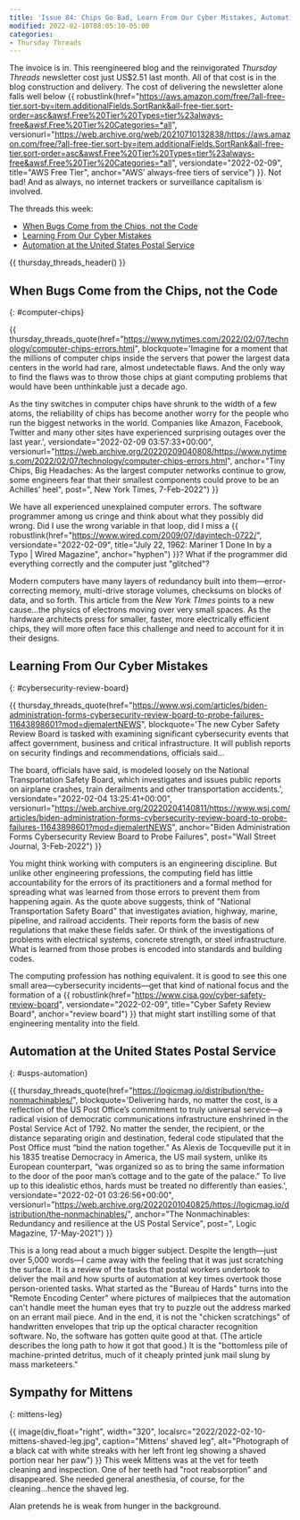 ```yaml
---
title: 'Issue 84: Chips Go Bad, Learn From Our Cyber Mistakes, Automation at the USPS'
modified: 2022-02-10T08:05:10-05:00
categories:
- Thursday Threads
---
```

The invoice is in. 
This reengineered blog and the reinvigorated <i>Thursday Threads</i> newsletter cost just US$2.51 last month.
All of that cost is in the blog construction and delivery. 
The cost of delivering the newsletter alone falls well below {{ robustlink(href="https://aws.amazon.com/free/?all-free-tier.sort-by=item.additionalFields.SortRank&all-free-tier.sort-order=asc&awsf.Free%20Tier%20Types=tier%23always-free&awsf.Free%20Tier%20Categories=*all", versionurl="https://web.archive.org/web/20210710132838/https://aws.amazon.com/free/?all-free-tier.sort-by=item.additionalFields.SortRank&all-free-tier.sort-order=asc&awsf.Free%20Tier%20Types=tier%23always-free&awsf.Free%20Tier%20Categories=*all", versiondate="2022-02-09", title="AWS Free Tier", anchor="AWS' always-free tiers of service") }}. 
Not bad!
And as always, no internet trackers or surveillance capitalism is involved.

The threads this week:

* [When Bugs Come from the Chips, not the Code]({filename}/2022-02-10-issue-84-chip-bugs--cyber-board--usps-automation#computer-chips)
* [Learning From Our Cyber Mistakes]({filename}/2022-02-10-issue-84-chip-bugs--cyber-board--usps-automation#cybersecurity-review-board)
* [Automation at the United States Postal Service]({filename}/2022-02-10-issue-84-chip-bugs--cyber-board--usps-automation#usps-automation)

{{ thursday_threads_header() }}


## When Bugs Come from the Chips, not the Code
{: #computer-chips}


{{ thursday_threads_quote(href="https://www.nytimes.com/2022/02/07/technology/computer-chips-errors.html",
 blockquote='Imagine for a moment that the millions of computer chips inside the servers that power the largest data centers in the world had rare, almost undetectable flaws. And the only way to find the flaws was to throw those chips at giant computing problems that would have been unthinkable just a decade ago.

As the tiny switches in computer chips have shrunk to the width of a few atoms, the reliability of chips has become another worry for the people who run the biggest networks in the world. Companies like Amazon, Facebook, Twitter and many other sites have experienced surprising outages over the last year.',
 versiondate="2022-02-09 03:57:33+00:00",
 versionurl="https://web.archive.org/20220209040808/https://www.nytimes.com/2022/02/07/technology/computer-chips-errors.html",
 anchor="Tiny Chips, Big Headaches: As the largest computer networks continue to grow, some engineers fear that their smallest components could prove to be an Achilles’ heel",
 post=", New York Times, 7-Feb-2022") }}

We have all experienced unexplained computer errors. 
The software programmer among us cringe and think about what they possibly did wrong. 
Did I use the wrong variable in that loop, did I miss a {{ robustlink(href="https://www.wired.com/2009/07/dayintech-0722/", versiondate="2022-02-09", title="July 22, 1962: Mariner 1 Done In by a Typo | Wired Magazine", anchor="hyphen") }}?
What if the programmer did everything correctly and the computer just "glitched"?

Modern computers have many layers of redundancy built into them—error-correcting memory, multi-drive storage volumes, checksums on blocks of data, and so forth. 
This article from the _New York TImes_ points to a new cause...the physics of electrons moving over very small spaces. 
As the hardware architects press for smaller, faster, more electrically efficient chips, they will more often face this challenge and need to account for it in their designs.


## Learning From Our Cyber Mistakes
{: #cybersecurity-review-board}

{{ thursday_threads_quote(href="https://www.wsj.com/articles/biden-administration-forms-cybersecurity-review-board-to-probe-failures-11643898601?mod=djemalertNEWS",
 blockquote='The new Cyber Safety Review Board is tasked with examining significant cybersecurity events that affect government, business and critical infrastructure. It will publish reports on security findings and recommendations, officials said...

The board, officials have said, is modeled loosely on the National Transportation Safety Board, which investigates and issues public reports on airplane crashes, train derailments and other transportation accidents.',
 versiondate="2022-02-04 13:25:41+00:00",
 versionurl="https://web.archive.org/20220204140811/https://www.wsj.com/articles/biden-administration-forms-cybersecurity-review-board-to-probe-failures-11643898601?mod=djemalertNEWS",
 anchor="Biden Administration Forms Cybersecurity Review Board to Probe Failures",
 post="Wall Street Journal, 3-Feb-2022") }}

You might think working with computers is an engineering discipline. 
But unlike other engineering professions, the computing field has little accountability for the errors of its practitioners and a formal method for spreading what was learned from those errors to prevent them from happening again. 
As the quote above suggests, think of "National Transportation Safety Board" that investigates aviation, highway, marine, pipeline, and railroad accidents. 
Their reports form the basis of new regulations that make these fields safer. 
Or think of the investigations of problems with electrical systems, concrete strength, or steel infrastructure. 
What is learned from those probes is encoded into standards and building codes. 

The computing profession has nothing equivalent. 
It is good to see this one small area—cybersecurity incidents—get that kind of national focus and the formation of a {{ robustlink(href="https://www.cisa.gov/cyber-safety-review-board", versiondate="2022-02-09", title="Cyber Safety Review Board", anchor="review board") }} that might start instilling some of that engineering mentality into the field.


## Automation at the United States Postal Service
{: #usps-automation}

{{ thursday_threads_quote(href="https://logicmag.io/distribution/the-nonmachinables/",
 blockquote='Delivering hards, no matter the cost, is a reflection of the US Post Office’s commitment to truly universal service—a radical vision of democratic communications infrastructure enshrined in the Postal Service Act of 1792. No matter the sender, the recipient, or the distance separating origin and destination, federal code stipulated that the Post Office must “bind the nation together.” As Alexis de Tocqueville put it in his 1835 treatise Democracy in America, the US mail system, unlike its European counterpart, “was organized so as to bring the same information to the door of the poor man’s cottage and to the gate of the palace.” To live up to this idealistic ethos, hards must be treated no differently than easies.',
 versiondate="2022-02-01 03:26:56+00:00",
 versionurl="https://web.archive.org/20220201040825/https://logicmag.io/distribution/the-nonmachinables/",
 anchor="The Nonmachinables: Redundancy and resilience at the US Postal Service",
 post=", Logic Magazine, 17-May-2021") }}

This is a long read about a much bigger subject. 
Despite the length—just over 5,000 words—I came away with the feeling that it was just scratching the surface. 
It is a review of the tasks that postal workers undertook to deliver the mail and how spurts of automation at key times overtook those person-oriented tasks. 
What started as the "Bureau of Hards" turns into the "Remote Encoding Center" where pictures of mailpieces that the automation can't handle meet the human eyes that try to puzzle out the address marked on an errant mail piece.
And in the end, it is not the "chicken scratchings" of handwritten envelopes that trip up the optical character recognition software. 
No, the software has gotten quite good at that. (The article describes the long path to how it got that good.)
It is the "bottomless pile of machine-printed detritus, much of it cheaply printed junk mail slung by mass marketeers."

## Sympathy for Mittens
{: mittens-leg}

{{ image(div_float="right", width="320", localsrc="2022/2022-02-10-mittens-shaved-leg.jpg", caption="Mittens' shaved leg", alt="Photograph of a black cat with white streaks with her left front leg showing a shaved portion near her paw") }}  This week Mittens was at the vet for teeth cleaning and inspection. 
One of her teeth had "root reabsorption" and disappeared. 
She needed general anesthesia, of course, for the cleaning...hence the shaved leg.

Alan pretends he is weak from hunger in the background.